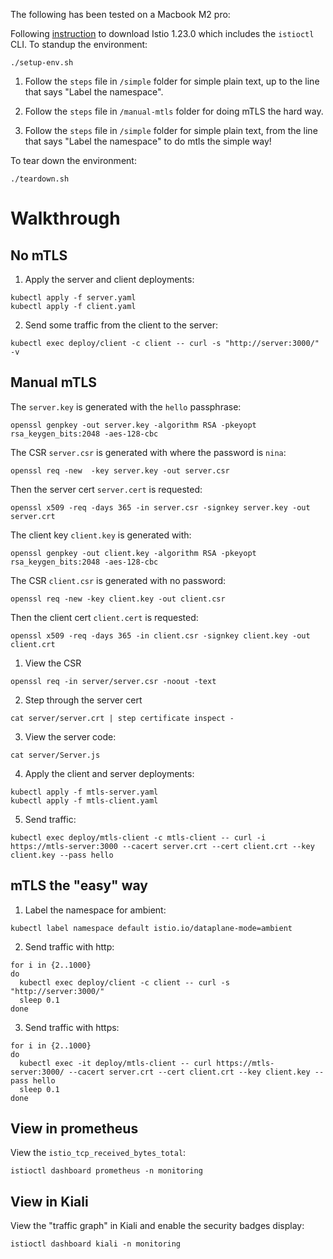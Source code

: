The following has been tested on a Macbook M2 pro:

Following [instruction](https://istio.io/latest/docs/setup/getting-started/#download) to download Istio 1.23.0 which includes the `istioctl` CLI.
To standup the environment:

```
./setup-env.sh
```

1. Follow the `steps` file in `/simple` folder for simple plain text, up to the line that says "Label the namespace".

2. Follow the `steps` file in `/manual-mtls` folder for doing mTLS the hard way.

3. Follow the `steps` file in `/simple` folder for simple plain text, from the line that says "Label the namespace" to do mtls the simple way!
   
To tear down the environment:

```
./teardown.sh
```

# Walkthrough 

## No mTLS

1. Apply the server and client deployments:

```shell
kubectl apply -f server.yaml
kubectl apply -f client.yaml
```

2. Send some traffic from the client to the server:
```shell
kubectl exec deploy/client -c client -- curl -s "http://server:3000/" -v
```


## Manual mTLS

The `server.key` is generated with the `hello` passphrase:
```shell 
openssl genpkey -out server.key -algorithm RSA -pkeyopt rsa_keygen_bits:2048 -aes-128-cbc
```

The CSR `server.csr` is generated with where the password is `nina`:
```shell
openssl req -new  -key server.key -out server.csr
```

Then the server cert `server.cert` is requested:
```shell
openssl x509 -req -days 365 -in server.csr -signkey server.key -out server.crt
```

The client key `client.key` is generated with:
```shell
openssl genpkey -out client.key -algorithm RSA -pkeyopt rsa_keygen_bits:2048 -aes-128-cbc
```

The CSR `client.csr` is generated with no password:
```shell
openssl req -new -key client.key -out client.csr
```

Then the client cert `client.cert` is requested:
```shell
openssl x509 -req -days 365 -in client.csr -signkey client.key -out client.crt
```

1. View the CSR 
```shell
openssl req -in server/server.csr -noout -text
```

2. Step through the server cert
```shell
cat server/server.crt | step certificate inspect -
```

3. View the server code:
```shell
cat server/Server.js
```

4. Apply the client and server deployments:
```shell 
kubectl apply -f mtls-server.yaml
kubectl apply -f mtls-client.yaml
``` 

5. Send traffic:
```shell
kubectl exec deploy/mtls-client -c mtls-client -- curl -i https://mtls-server:3000 --cacert server.crt --cert client.crt --key client.key --pass hello
```


## mTLS the "easy" way

1. Label the namespace for ambient:

```shell
kubectl label namespace default istio.io/dataplane-mode=ambient
```

2. Send traffic with http:

```shell
for i in {2..1000}
do
  kubectl exec deploy/client -c client -- curl -s "http://server:3000/"
  sleep 0.1
done
```

3. Send traffic with https:

```shell
for i in {2..1000}
do
  kubectl exec -it deploy/mtls-client -- curl https://mtls-server:3000/ --cacert server.crt --cert client.crt --key client.key --pass hello
  sleep 0.1
done
```

## View in prometheus 

View the `istio_tcp_received_bytes_total`:

```shell 
istioctl dashboard prometheus -n monitoring 
```


## View in Kiali 

View the "traffic graph" in Kiali and enable the  security badges display:

```shell
istioctl dashboard kiali -n monitoring 
```